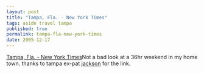 ```yaml
---
layout: post
title: "Tampa, Fla. - New York Times"
tags: aside travel tampa
published: true
permalink: tampa-fla-new-york-times
date: 2005-12-17
---
```


<a href="http://travel2.nytimes.com/2005/12/09/travel/escapes/09hour.html?ex=1134968400&en=04275533b8d55ce7&ei=5070">Tampa, Fla. - New York Times</a>Not a bad look at a 36hr weekend in my home town.  thanks to tampa ex-pat <a href="http://jhny.net/">jackson</a> for the link.
